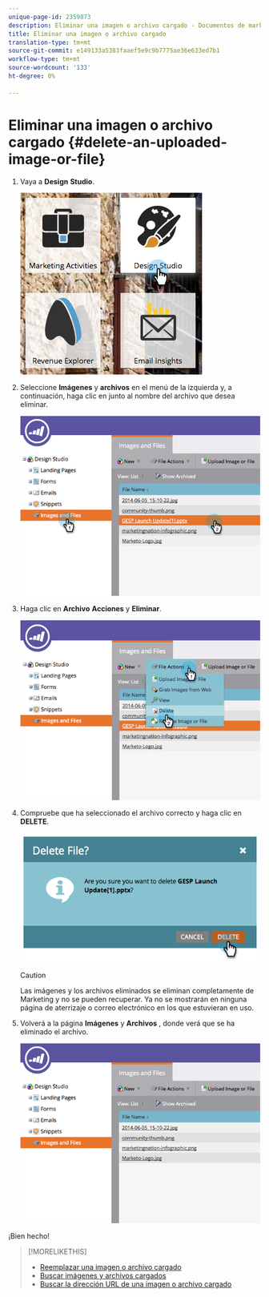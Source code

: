 ```yaml
---
unique-page-id: 2359873
description: Eliminar una imagen o archivo cargado - Documentos de marketing - Documentación del producto
title: Eliminar una imagen o archivo cargado
translation-type: tm+mt
source-git-commit: e149133a5383faaef5e9c9b7775ae36e633ed7b1
workflow-type: tm+mt
source-wordcount: '133'
ht-degree: 0%

---
```



# Eliminar una imagen o archivo cargado {#delete-an-uploaded-image-or-file}

1. Vaya a **Design** **Studio**.

   ![](assets/designstudio-5.png)

1. Seleccione **Imágenes** y **archivos** en el menú de la izquierda y, a continuación, haga clic en junto al nombre del archivo que desea eliminar.

   ![](assets/image2014-9-16-11-3a18-3a15.png)

1. Haga clic en **Archivo** **Acciones** y **Eliminar**.

   ![](assets/image2014-9-16-11-3a18-3a22.png)

1. Compruebe que ha seleccionado el archivo correcto y haga clic en **DELETE**.

   ![](assets/image2014-9-16-11-3a18-3a30.png)

   >[!CAUTION]
   >
   >Las imágenes y los archivos eliminados se eliminan completamente de Marketing y no se pueden recuperar.  Ya no se mostrarán en ninguna página de aterrizaje o correo electrónico en los que estuvieran en uso.

1. Volverá a la página **Imágenes** y **Archivos** , donde verá que se ha eliminado el archivo.

   ![](assets/image2014-9-16-11-3a19-3a0.png)

¡Bien hecho!

>[!MORELIKETHIS]
>
>* [Reemplazar una imagen o archivo cargado](replace-an-uploaded-image-or-file.md)
>* [Buscar imágenes y archivos cargados](search-uploaded-images-and-files.md)
>* [Buscar la dirección URL de una imagen o archivo cargado](find-the-url-of-an-uploaded-image-or-file.md)

>



